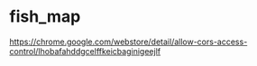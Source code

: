 # fish_map

https://chrome.google.com/webstore/detail/allow-cors-access-control/lhobafahddgcelffkeicbaginigeejlf
